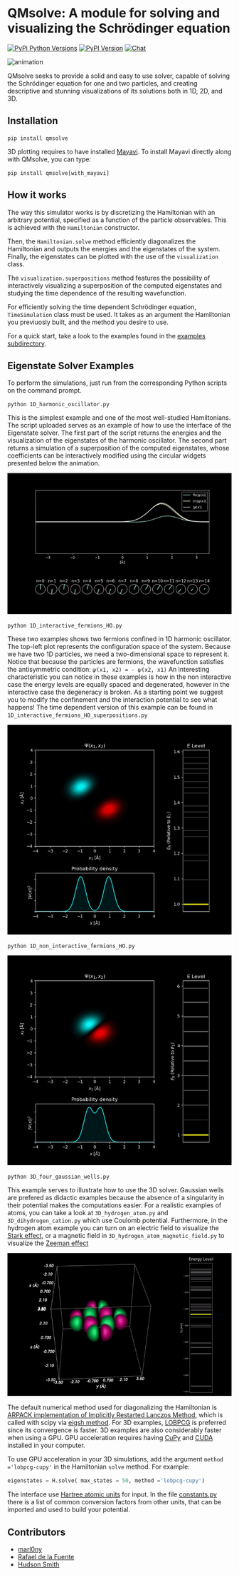 # QMsolve: A module for solving and visualizing the Schrödinger equation
[![PyPi Python Versions](https://img.shields.io/badge/python-3-1abc9c.svg)](https://pypi.python.org/pypi/qmsolve/)
[![PyPI Version](https://img.shields.io/pypi/v/qmsolve.svg)](https://pypi.python.org/pypi/qmsolve)
[![Chat](https://img.shields.io/badge/chat-on%20discord-7289da.svg)](https://discord.gg/xVgFfe7jQ9)

![animation](/images/3D_two_gaussian_wells.gif)

QMsolve seeks to provide a solid and easy to use solver, capable of solving the Schrödinger equation for one and two particles, 
and creating descriptive and stunning visualizations of its solutions both in 1D, 2D, and 3D.


## Installation

```
pip install qmsolve
```

3D plotting requires to have installed [Mayavi](https://docs.enthought.com/mayavi/mayavi/installation.html). To install Mayavi directly along with QMsolve, you can type:

```
pip install qmsolve[with_mayavi]
```

## How it works

The way this simulator works is by discretizing the Hamiltonian with an arbitrary potential, 
specified as a function of the particle observables. This is achieved with the `Hamiltonian` constructor.

Then, the `Hamiltonian.solve` method efficiently diagonalizes the Hamiltonian and outputs the energies and the eigenstates of the system.
Finally, the eigenstates can be plotted with the use of the `visualization` class.

The `visualization.superpositions` method features the possibility of interactively visualizing a superposition of the computed eigenstates and studying the time dependence of the resulting wavefunction. 

For efficiently solving the time dependent Schrödinger equation, `TimeSimulation` class must be used. It takes as an argument the Hamiltonian you previuosly built, and the method you desire to use.

For a quick start, take a look to the examples found in the [examples subdirectory](https://github.com/quantum-visualizations/qmsolve/tree/main/examples).

## Eigenstate Solver Examples

To perform the simulations, just run from the corresponding Python scripts on the command prompt.

```
python 1D_harmonic_oscillator.py
```
This is the simplest example and one of the most well-studied Hamiltonians. The script uploaded serves as an example of how to use the interface of the Eigenstate solver. The first part of the script returns the energies and the visualization of the eigenstates of the harmonic oscillator. The second part returns a simulation of a superposition of the computed eigenstates, whose coefficients can be interactively modified using the circular widgets presented below the animation.
 
![animation](/images/1D_harmonic_oscillator.gif)

```
python 1D_interactive_fermions_HO.py
```

These two examples shows two fermions confined in 1D harmonic oscillator. The top-left plot represents the configuration space of the system. Because we have two 1D particles, we need a two-dimensional space to represent it. Notice that because the particles are fermions,  the wavefunction satisfies the antisymmetric condition: `𝜓(x1, x2) = - 𝜓(x2, x1)`
An interesting characteristic you can notice in these examples is how in the non interactive case the energy levels are equally spaced and degenerated, however in the interactive case the degeneracy is broken.
As a starting point we suggest you to modify the confinement and the interaction potential to see what happens!
The time dependent version of this example can be found in `1D_interactive_fermions_HO_superpositions.py`


![animation](/images/1D_interactive_fermions.gif)

```
python 1D_non_interactive_fermions_HO.py
```

![animation](/images/1D_non_interactive_fermions.gif)

```
python 3D_four_gaussian_wells.py
```
This example serves to illustrate how to use the 3D solver. Gaussian wells are prefered as didactic examples because the absence of a singularity in their potential makes the computations easier. For a realistic examples of atoms, you can take a look at `3D_hydrogen_atom.py` and `3D_dihydrogen_cation.py` which use Coulomb potential. 
Furthermore, in the hydrogen atom example you can turn on an electric field to visualize the [Stark effect](https://en.wikipedia.org/wiki/Stark_effect), or a magnetic field in  `3D_hydrogen_atom_magnetic_field.py` to visualize the [Zeeman effect](https://en.wikipedia.org/wiki/Zeeman_effect)

![animation](/images/3D_four_gaussian_wells.gif)

The default numerical method used for diagonalizing the Hamiltonian is [ARPACK implementation of Implicitly Restarted Lanczos Method](https://www.caam.rice.edu/software/ARPACK/), which is called with scipy via [eigsh method](https://docs.scipy.org/doc/scipy/reference/generated/scipy.sparse.linalg.eigsh.html). For 3D examples, [LOBPCG](https://docs.scipy.org/doc/scipy/reference/generated/scipy.sparse.linalg.lobpcg.html#rbbbc6164e7a5-4) is preferred since its convergence is faster.
3D examples are also considerably faster when using a GPU. GPU acceleration requires having [CuPy](https://docs.cupy.dev/en/stable/install.html) and [CUDA](https://developer.nvidia.com/cuda-downloads) installed in your computer. 

To use GPU acceleration in your 3D simulations, add the argument `method ='lobpcg-cupy'` in the Hamiltonian `solve` method. For example:

```python
eigenstates = H.solve( max_states = 50, method ='lobpcg-cupy')
```

The interface use [Hartree atomic units](https://en.wikipedia.org/wiki/Hartree_atomic_units) for input. In the file [constants.py](https://github.com/quantum-visualizations/qmsolve/blob/main/qmsolve/util/constants.py) there is a list of common conversion factors from other units, that can be imported and used to build your potential.

## Contributors

- [marl0ny](https://github.com/marl0ny)
- [Rafael de la Fuente](https://github.com/rafael-fuente)
- [Hudson Smith](https://github.com/dhudsmith)
